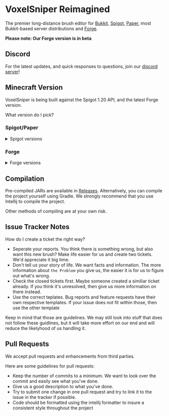 
VoxelSniper Reimagined
============
The premier long-distance brush editor for [Bukkit](https://bukkit.org/), [Spigot](https://www.spigotmc.org/), [Paper](https://papermc.io/), 
most Bukkit-based server distributions and [Forge](https://files.minecraftforge.net/net/minecraftforge/forge/).   

**Please note: Our Forge version is in beta**  

Discord 
-------
For the latest updates, and quick responses to questions, join our [discord server](https://discord.com/invite/YDjykYsAFF)!

Minecraft Version
------------------
VoxelSniper is being built against the Spigot 1.20 API, and the latest Forge version.

What version do I pick?

### Spigot/Paper
<details>
  <summary>Spigot versions</summary>

| Minecraft version | VoxelSniper version                                                                | Java version   |
|-------------------|------------------------------------------------------------------------------------|----------------|
| *1.16*\*          | [8.3.1](https://github.com/KevinDaGame/VoxelSniper-Reimagined/releases/tag/v8.3.1) | Java 16        |
| *1.17*\*          | [8.3.1](https://github.com/KevinDaGame/VoxelSniper-Reimagined/releases/tag/v8.3.1) | Java 16        |
| 1.18              | [Latest](https://github.com/KevinDaGame/VoxelSniper-Reimagined/releases/latest)    | Java 17-latest |
| 1.19              | [Latest](https://github.com/KevinDaGame/VoxelSniper-Reimagined/releases/latest)    | Java 17-latest |
| 1.20              | [Latest](https://github.com/KevinDaGame/VoxelSniper-Reimagined/releases/latest)    | Java 17-latest |
\* Please note that we will not provide support when using Minecraft 1.16 or 1.17
</details>

### Forge

<details>
  <summary>Forge versions</summary>

| Minecraft version | Voxelsniper version                                                             |
|-------------------|---------------------------------------------------------------------------------|
| 1.16, 1.17, 1.18  | Not available                                                                   |
| 1.19.4            | [Latest](https://github.com/KevinDaGame/VoxelSniper-Reimagined/releases/latest) |
| 1.20              | Coming soon                                                                     |

</details>


Compilation
-----------
Pre-compiled JARs are available in [Releases](https://github.com/KevinDaGame/VoxelSniper/releases).
Alternatively, you can compile the project yourself using Gradle.
We strongly recommend that you use Intellij to compile the project.

Other methods of compiling are at your own risk.

Issue Tracker Notes
-------------------
How do I create a ticket the right way?

- Seperate your reports. You think there is something wrong, but also want this new brush? Make life easier for us and create two tickets. We'd appreciate it big time.
- Don't tell us your story of life. We want facts and information. The more information about `the Problem` you give us, the easier it is for us to figure out what's wrong.
- Check the closed tickets first. Maybe someone created a similiar ticket already. If you think it's unresolved, then give us more information on there instead.
- Use the correct teplates. Bug reports and feature requests have their own respective templates. If your issue does not fit within those, then use the other template

Keep in mind that those are guidelines.
We may still look into stuff that does not follow these guidlines, but it will take more effort on our end and will reduce the likelyhood of us handling it.

Pull Requests
-------------
We accept pull requests and enhancements from third parties.

Here are some guidelines for pull requests:

- Keep the number of commits to a minimum. We want to look over the commit and easily see what you've done.
- Give us a good description to what you've done.
- Try to submit one change in one pull request and try to link it to the issue in the tracker if possible.
- Code should be formatted using the intellij formatter to insure a consistent style throughout the project
